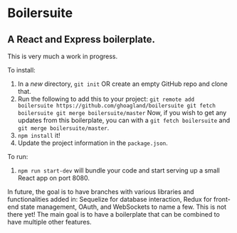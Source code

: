# Boilersuite

## A React and Express boilerplate.

This is very much a work in progress.

To install:

  1. In a _new_ directory, `git init` OR create an empty GitHub repo and clone that.
  2. Run the following to add this to your project:
    ```
    git remote add boilersuite https://github.com/ghoagland/boilersuite
    git fetch boilersuite
    git merge boilersuite/master
    ```
  Now, if you wish to get any updates from this boilerplate, you can with a `git fetch boilersuite` and `git merge boilersuite/master`.
  3. `npm install` it!
  4. Update the project information in the `package.json`.

To run:
  1. `npm run start-dev` will bundle your code and start serving up a small React app on port 8080.

In future, the goal is to have branches with various libraries and functionalities added in: Sequelize for database interaction, Redux for front-end state management, OAuth, and WebSockets to name a few. This is not there yet! The main goal is to have a boilerplate that can be combined to have multiple other features.
